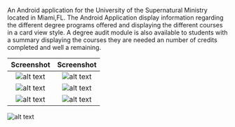 An Android application for the University of the Supernatural Ministry located in Miami,FL. The Android Application display information regarding the different degree programs offered and displaying the different courses in a card view style. A degree audit module is also available to students with a summary displaying the courses they are needed an number of credits completed and well a remaining.


Screenshot             |  Screenshot
:-------------------------:|:-------------------------:
![alt text](https://github.com/cristian-custodio/University-Android-App/blob/master/ScreenShots/ScreenShot1.png) |  ![alt text](https://github.com/cristian-custodio/University-Android-App/blob/master/ScreenShots/ScreenShot2.png)
![alt text](https://github.com/cristian-custodio/University-Android-App/blob/master/ScreenShots/ScreenShot3.png) |  ![alt text](https://github.com/cristian-custodio/University-Android-App/blob/master/ScreenShots/ScreenShot4.png)
![alt text](https://github.com/cristian-custodio/University-Android-App/blob/master/ScreenShots/ScreenShot5.png) |  ![alt text](https://github.com/cristian-custodio/University-Android-App/blob/master/ScreenShots/ScreenShot6.png)

![alt text](https://github.com/cristian-custodio/University-Android-App/blob/master/ScreenShots/ScreenShot7.png)
